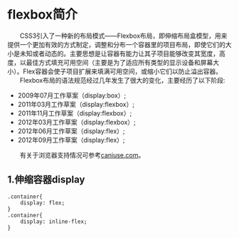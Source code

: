 # flexbox简介

　　CSS3引入了一种新的布局模式——Flexbox布局，即伸缩布局盒模型，用来提供一个更加有效的方式制定，调整和分布一个容器里的项目布局，即使它们的大小是未知或者动态的。主要思想是让容器有能力让其子项目能够改变其宽度，高度，以最佳方式填充可用空间（主要是为了适应所有类型的显示设备和屏幕大小）。Flex容器会使子项目扩展来填满可用空间，或缩小它们以防止溢出容器。
&emsp;&emsp;Flexbox布局的语法规范经过几年发生了很大的变化，主要经历了以下阶段:
* 2009年07月工作草案（display:box）;
* 2011年03月工作草案（display:flexbox）;
* 2011年11月工作草案（display:flexbox）;
* 2012年03月工作草案（display:flexbox）;
* 2012年06月工作草案（display:flex）;
* 2012年09月工作草案（display:flex）;

&emsp;&emsp;有关于浏览器支持情况可参考[caniuse.com](http://caniuse.com/)。

## 1.伸缩容器display
```
.container{
	display: flex;
}
.container{
	display: inline-flex;
}